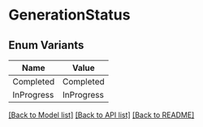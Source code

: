 # GenerationStatus

## Enum Variants

| Name | Value |
|---- | -----|
| Completed | Completed |
| InProgress | InProgress |


[[Back to Model list]](../README.md#documentation-for-models) [[Back to API list]](../README.md#documentation-for-api-endpoints) [[Back to README]](../README.md)


